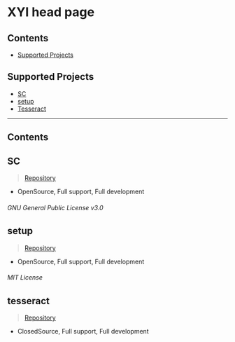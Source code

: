 # XYI head page

## Contents

- [Supported Projects](#Supported-Projects)


## Supported Projects
- [SC](#SC)
- [setup](#setup)
- [Tesseract](#tesseract)

---

## Contents
## SC 
> [Repository](https://github.com/MiranDaniel/xyi-sc)
 - OpenSource, Full support, Full development

 ###### GNU General Public License v3.0
## setup 
> [Repository](https://github.com/MiranDaniel/xyi-setup)
 - OpenSource, Full support, Full development
 ###### MIT License
 
## tesseract
> [Repository](https://github.com/MiranDaniel/tesseract)
 - ClosedSource, Full support, Full development

